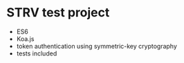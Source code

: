 STRV test project
======

- ES6 
- Koa.js
- token authentication using symmetric-key cryptography
- tests included